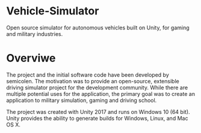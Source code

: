 # Vehicle-Simulator
Open source simulator for autonomous vehicles built on Unity, for gaming and military industries.

# Overviwe
The project and the initial software code have been developed by semicolen. The motivation was to provide an open-source, extensible driving simulator project for the development community. While there are multiple potential uses for the application, the primary goal was to create an application to military simulation, gaming and driving school.

The project was created with Unity 2017 and runs on Windows 10 (64 bit). Unity provides the ability to generate builds for Windows, Linux, and Mac OS X.

